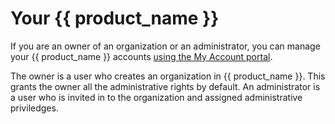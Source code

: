 # Your {{ product_name }}

If you are an owner of an organization or an administrator, you can manage your {{ product_name }} accounts [using the My Account portal](../../guides/your-asgardeo/asgardeo-self-service/).

The owner is a user who creates an organization in {{ product_name }}. This grants the owner all the administrative rights by default. An administrator is a user who is invited in to the organization and assigned administrative priviledges.  
